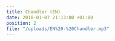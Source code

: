 ```yaml
---
title: Chandler (EN)
date: 2018-01-07 21:13:00 +01:00
position: 2
file: "/uploads/EN%20-%20Chandler.mp3"
---
```


